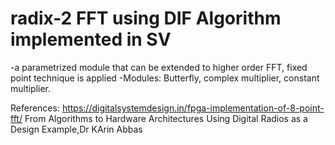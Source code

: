 # radix-2 FFT using DIF Algorithm implemented in SV
-a parametrized module that can be extended to higher order FFT, fixed point technique is applied
-Modules: Butterfly, complex multiplier, constant multiplier.

References:
https://digitalsystemdesign.in/fpga-implementation-of-8-point-fft/
From Algorithms to Hardware Architectures Using Digital Radios as a Design Example,Dr KArin Abbas
